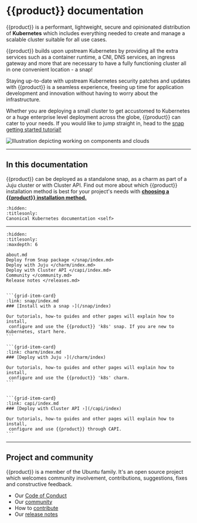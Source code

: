 # {{product}} documentation

{{product}} is a performant, lightweight, secure and
opinionated distribution of **Kubernetes** which includes everything needed to
create and manage a scalable cluster suitable for all use cases.

{{product}} builds upon upstream Kubernetes by providing all the extra services
such as a container runtime, a CNI, DNS services, an ingress gateway and more
that are necessary to have a fully functioning cluster all in one convenient
location - a snap!

Staying up-to-date with upstream Kubernetes security
patches and updates with {{product}} is a seamless experience, freeing up time
for application
development and innovation without having to worry about the infrastructure.

Whether you are deploying a small cluster to get accustomed to Kubernetes or a
huge enterprise level deployment across the globe, {{product}} can cater to
your needs. If you would like to jump straight in, head to the
[snap getting started tutorial!](/snap/tutorial/getting-started.md)

![Illustration depicting working on components and clouds][logo]

---

## In this documentation
<!-- markdownlint-disable -->
{{product}} can be deployed as a standalone snap, as a charm as part of a
Juju cluster or with Cluster API. Find out more about which {{product}}
installation method is best for your
project's needs with
**[choosing a {{product}} installation method.](/snap/explanation/installation-methods.md)**
<!-- markdownlint-restore -->

```{toctree}
:hidden:
:titlesonly:
Canonical Kubernetes documentation <self>
```

---

```{toctree}
:hidden:
:titlesonly:
:maxdepth: 6

about.md
Deploy from Snap package </snap/index.md>
Deploy with Juju </charm/index.md>
Deploy with Cluster API </capi/index.md>
Community </community.md>
Release notes </releases.md>

```

````{grid} 1 1 1 1

```{grid-item-card}
:link: snap/index.md
### [Install with a snap ›](/snap/index)

Our tutorials, how-to guides and other pages will explain how to install,
 configure and use the {{product}} 'k8s' snap. If you are new to Kubernetes, start here.
```

```{grid-item-card}
:link: charm/index.md
### [Deploy with Juju ›](/charm/index)

Our tutorials, how-to guides and other pages will explain how to install,
 configure and use the {{product}} 'k8s' charm.
```


```{grid-item-card}
:link: capi/index.md
### [Deploy with Cluster API ›](/capi/index)

Our tutorials, how-to guides and other pages will explain how to install,
 configure and use {{product}} through CAPI.
```

````

---

## Project and community

{{product}} is a member of the Ubuntu family. It's an open source
project which welcomes community involvement, contributions, suggestions, fixes
and constructive feedback.

- Our [Code of Conduct]
- Our [community]
- How to [contribute]
- Our [release notes][releases]

<!-- IMAGES -->

[logo]: https://assets.ubuntu.com/v1/843c77b6-juju-at-a-glace.svg

<!-- LINKS -->

[Code of Conduct]: https://ubuntu.com/community/ethos/code-of-conduct
[community]: /snap/reference/community
[contribute]: /snap/howto/contribute
[releases]: /snap/reference/releases
